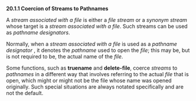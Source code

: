 **20.1.1 Coercion of Streams to Pathnames** 

A *stream associated with a file* is either a *file stream* or a *synonym stream* whose target is a *stream associated with a file*. Such streams can be used as *pathname designators*. 

Normally, when a *stream associated with a file* is used as a *pathname designator* , it denotes the *pathname* used to open the *file*; this may be, but is not required to be, the actual name of the *file*. 

Some functions, such as **truename** and **delete-file**, coerce *streams* to *pathnames* in a different way that involves referring to the actual *file* that is open, which might or might not be the file whose name was opened originally. Such special situations are always notated specifically and are not the default. 

